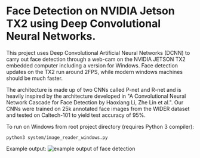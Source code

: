 # Face Detection on NVIDIA Jetson TX2 using Deep Convolutional Neural Networks.
This project uses Deep Convolutional Artificial Neural Networks (DCNN) to carry out face detection through a web-cam on the NVIDIA JETSON TX2 embedded computer including a version for Windows. Face detection updates on the TX2 run around 2FPS, while modern windows machines should be much faster. 

The architecture is made up of two CNNs called P-net and R-net and is heavily inspired by the architecture developed in "A Convolutional Neural Network Cascade for Face Detection by Haoxiang Li, Zhe Lin et al.". Our CNNs were trained on 25k annotated face images from the WIDER dataset and tested on Caltech-101 to yield test accuracy of 95%. 

To run on Windows from root project directory (requires Python 3 compiler):
```
python3 system/image_reader_windows.py
```

Example output:
![example output of face detection](https://i.imgur.com/3RVufAV.png)
